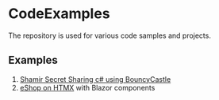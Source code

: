 # CodeExamples
The repository is used for various code samples and projects.

## Examples
1. [Shamir Secret Sharing c# using BouncyCastle](/src/1-ShamirSecretSharing/)
1. [eShop on HTMX](/src/2-EshopOnHTMX/) with Blazor components
